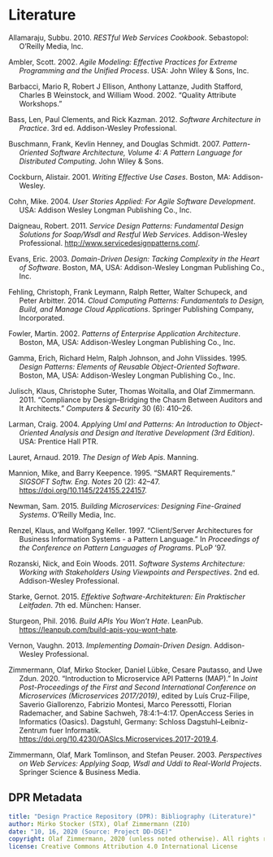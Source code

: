 # Literature

<!--

How to update this file:

1. Remove the HTML code below this comment (up to metadata section) and replace it with an empty table 

|Key|Literature|
|:--|:---------|

2. Run the following command from the repository root:

perl -ne '/@([\w:]+)/ && print "|$1|\@$1|\n";' **/*.md | sort | uniq  

3. Copy the output below the table (and remove refs like @docsoc),

4. Run the following command
 
pandoc -s --metadata link-citations=true --bibliography DPR-ReferencesMaster.bib --filter pandoc-citeproc background-information/literature.md

5. Copy the generated bibliography (start from "<div id="refs" class="references hanging-indent" role="doc-bibliography">"), and replace the markdown table below this comment with the copied HTML.

 -->

<div id="refs" class="references hanging-indent" role="doc-bibliography">
<div id="ref-Allamaraju:2010">
<p>Allamaraju, Subbu. 2010. <em>RESTful Web Services Cookbook</em>. Sebastopol: O’Reilly Media, Inc.</p>
</div>
<div id="ref-Ambler:2002">
<p>Ambler, Scott. 2002. <em>Agile Modeling: Effective Practices for Extreme Programming and the Unified Process</em>. USA: John Wiley &amp; Sons, Inc.</p>
</div>
<div id="ref-Barbacci:2002">
<p>Barbacci, Mario R, Robert J Ellison, Anthony Lattanze, Judith Stafford, Charles B Weinstock, and William Wood. 2002. “Quality Attribute Workshops.”</p>
</div>
<div id="ref-Bass:2012">
<p>Bass, Len, Paul Clements, and Rick Kazman. 2012. <em>Software Architecture in Practice</em>. 3rd ed. Addison-Wesley Professional.</p>
</div>
<div id="ref-Buschmann:2007">
<p>Buschmann, Frank, Kevlin Henney, and Douglas Schmidt. 2007. <em>Pattern-Oriented Software Architecture, Volume 4: A Pattern Language for Distributed Computing</em>. John Wiley &amp; Sons.</p>
</div>
<div id="ref-Cockburn:2001">
<p>Cockburn, Alistair. 2001. <em>Writing Effective Use Cases</em>. Boston, MA: Addison-Wesley.</p>
</div>
<div id="ref-Cohn:2004">
<p>Cohn, Mike. 2004. <em>User Stories Applied: For Agile Software Development</em>. USA: Addison Wesley Longman Publishing Co., Inc.</p>
</div>
<div id="ref-Daigneau:2011">
<p>Daigneau, Robert. 2011. <em>Service Design Patterns: Fundamental Design Solutions for Soap/Wsdl and Restful Web Services</em>. Addison-Wesley Professional. <a href="http://www.servicedesignpatterns.com/">http://www.servicedesignpatterns.com/</a>.</p>
</div>
<div id="ref-Evans:2003">
<p>Evans, Eric. 2003. <em>Domain-Driven Design: Tacking Complexity in the Heart of Software</em>. Boston, MA, USA: Addison-Wesley Longman Publishing Co., Inc.</p>
</div>
<div id="ref-Fehling:2014">
<p>Fehling, Christoph, Frank Leymann, Ralph Retter, Walter Schupeck, and Peter Arbitter. 2014. <em>Cloud Computing Patterns: Fundamentals to Design, Build, and Manage Cloud Applications</em>. Springer Publishing Company, Incorporated.</p>
</div>
<div id="ref-Fowler:2002">
<p>Fowler, Martin. 2002. <em>Patterns of Enterprise Application Architecture</em>. Boston, MA, USA: Addison-Wesley Longman Publishing Co., Inc.</p>
</div>
<div id="ref-Gamma:1995">
<p>Gamma, Erich, Richard Helm, Ralph Johnson, and John Vlissides. 1995. <em>Design Patterns: Elements of Reusable Object-Oriented Software</em>. Boston, MA, USA: Addison-Wesley Longman Publishing Co., Inc.</p>
</div>
<div id="ref-Julisch:2011">
<p>Julisch, Klaus, Christophe Suter, Thomas Woitalla, and Olaf Zimmermann. 2011. “Compliance by Design–Bridging the Chasm Between Auditors and It Architects.” <em>Computers &amp; Security</em> 30 (6): 410–26.</p>
</div>
<div id="ref-Larman:2004">
<p>Larman, Craig. 2004. <em>Applying Uml and Patterns: An Introduction to Object-Oriented Analysis and Design and Iterative Development (3rd Edition)</em>. USA: Prentice Hall PTR.</p>
</div>
<div id="ref-Lauret:2019">
<p>Lauret, Arnaud. 2019. <em>The Design of Web Apis</em>. Manning.</p>
</div>
<div id="ref-MannionKeepence:1995">
<p>Mannion, Mike, and Barry Keepence. 1995. “SMART Requirements.” <em>SIGSOFT Softw. Eng. Notes</em> 20 (2): 42–47. <a href="https://doi.org/10.1145/224155.224157">https://doi.org/10.1145/224155.224157</a>.</p>
</div>
<div id="ref-Newman:2015">
<p>Newman, Sam. 2015. <em>Building Microservices: Designing Fine-Grained Systems</em>. O’Reilly Media, Inc.</p>
</div>
<div id="ref-RenzelKeller:1997">
<p>Renzel, Klaus, and Wolfgang Keller. 1997. “Client/Server Architectures for Business Information Systems - a Pattern Language.” In <em>Proceedings of the Conference on Pattern Languages of Programs</em>. PLoP ’97.</p>
</div>
<div id="ref-RozanskiWoods:2005">
<p>Rozanski, Nick, and Eoin Woods. 2011. <em>Software Systems Architecture: Working with Stakeholders Using Viewpoints and Perspectives</em>. 2nd ed. Addison-Wesley Professional.</p>
</div>
<div id="ref-Starke:2015">
<p>Starke, Gernot. 2015. <em>Effektive Software-Architekturen: Ein Praktischer Leitfaden</em>. 7th ed. München: Hanser.</p>
</div>
<div id="ref-Sturgeon:2016">
<p>Sturgeon, Phil. 2016. <em>Build APIs You Won’t Hate</em>. LeanPub. <a href="https://leanpub.com/build-apis-you-wont-hate">https://leanpub.com/build-apis-you-wont-hate</a>.</p>
</div>
<div id="ref-Vernon:2013">
<p>Vernon, Vaughn. 2013. <em>Implementing Domain-Driven Design</em>. Addison-Wesley Professional.</p>
</div>
<div id="ref-Zimmermann:2020">
<p>Zimmermann, Olaf, Mirko Stocker, Daniel Lübke, Cesare Pautasso, and Uwe Zdun. 2020. “Introduction to Microservice API Patterns (MAP).” In <em>Joint Post-Proceedings of the First and Second International Conference on Microservices (Microservices 2017/2019)</em>, edited by Luı́s Cruz-Filipe, Saverio Giallorenzo, Fabrizio Montesi, Marco Peressotti, Florian Rademacher, and Sabine Sachweh, 78:4:1–4:17. OpenAccess Series in Informatics (Oasics). Dagstuhl, Germany: Schloss Dagstuhl–Leibniz-Zentrum fuer Informatik. <a href="https://doi.org/10.4230/OASIcs.Microservices.2017-2019.4">https://doi.org/10.4230/OASIcs.Microservices.2017-2019.4</a>.</p>
</div>
<div id="ref-Zimmermann:2003">
<p>Zimmermann, Olaf, Mark Tomlinson, and Stefan Peuser. 2003. <em>Perspectives on Web Services: Applying Soap, Wsdl and Uddi to Real-World Projects</em>. Springer Science &amp; Business Media.</p>
</div>
</div>


<!-- keep/update the metadata below when updating the page: -->

## DPR Metadata

```yaml
title: "Design Practice Repository (DPR): Bibliography (Literature)"
author: Mirko Stocker (STX), Olaf Zimmermann (ZIO)
date: "10, 16, 2020 (Source: Project DD-DSE)"
copyright: Olaf Zimmermann, 2020 (unless noted otherwise). All rights reserved.
license: Creative Commons Attribution 4.0 International License
```
